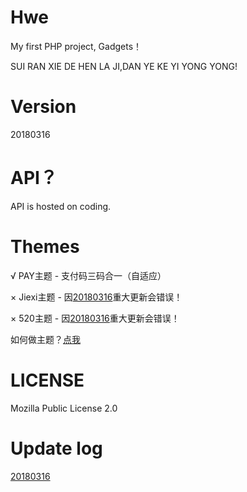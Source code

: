 # Hwe 
My first PHP project, Gadgets！

SUI RAN XIE DE HEN LA JI,DAN YE KE YI YONG YONG!


# Version
20180316


# API？ 
API is hosted on coding.


# Themes



√ PAY主题 - 支付码三码合一（自适应）

× Jiexi主题 - 因[20180316][1]重大更新会错误！

× 520主题 - 因[20180316][1]重大更新会错误！


如何做主题？[点我][2]



# LICENSE
Mozilla Public License 2.0


# Update log

[20180316][1]






  [1]: https://github.com/Tamshen/Hwe/commit/243139b86f6bc4e5ab9184f10f8bc8d0524430ac
  [2]: https://github.com/Tamshen/Hwe/wiki/%E5%85%B3%E4%BA%8E%E4%B8%BB%E9%A2%98%E5%88%B6%E4%BD%9C
